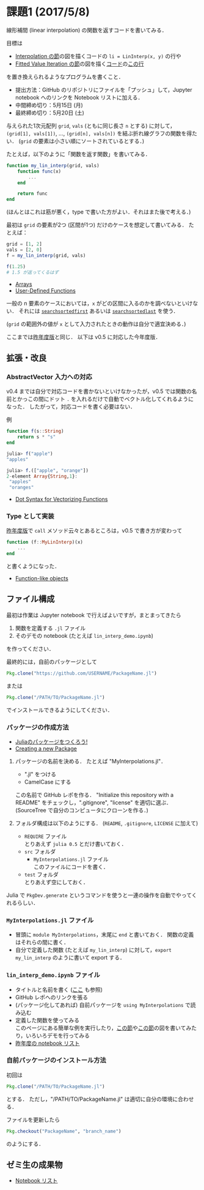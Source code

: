 # 課題1 (2017/5/8)
線形補間 (linear interpolation) の関数を返すコードを書いてみる．

目標は

* [Interpolation の節](https://lectures.quantecon.org/jl/julia_libraries.html#interpolation)の図を描くコードの `li = LinInterp(x, y)` の行や
* [Fitted Value Iteration の節](https://lectures.quantecon.org/jl/optgrowth.html#fitted-value-iteration)の図を描く[コード](https://github.com/QuantEcon/QuantEcon.lectures.code/blob/master/optgrowth/linapprox.jl)の[この行](https://github.com/QuantEcon/QuantEcon.lectures.code/blob/master/optgrowth/linapprox.jl#L9)

を置き換えられるようなプログラムを書くこと．

* 提出方法：GitHub のリポジトリにファイルを「プッシュ」して，Jupyter notebook へのリンクを Notebook リストに加える．
* 中間締め切り：5月15日 (月)
* 最終締め切り：5月20日 (土)

与えられた1次元配列 `grid`, `vals` (ともに同じ長さ `n` とする) に対して，
`(grid[1], vals[1])`, ..., `(grid[n], vals[n])` を結ぶ折れ線グラフの関数を得たい．
(`grid` の要素は小さい順にソートされているとする．)

たとえば，以下のように「関数を返す関数」を書いてみる．

```julia
function my_lin_interp(grid, vals)
    function func(x)
        ...
    end

    return func
end
```

(ほんとはこれは筋が悪く，type で書いた方がよい．それはまた後で考える．)

最初は `grid` の要素が2つ (区間が1つ) だけのケースを想定して書いてみる．
たとえば：

```julia
grid = [1, 2]
vals = [2, 0]
f = my_lin_interp(grid, vals)

f(1.25)
# 1.5 が返ってくるはず
```

* [Arrays](https://lectures.quantecon.org/jl/julia_by_example.html#arrays)
* [User-Defined Functions](https://lectures.quantecon.org/jl/julia_by_example.html#user-defined-functions)

一般の n 要素のケースにおいては，`x` がどの区間に入るのかを調べないといけない．
それには
[`searchsortedfirst`](https://docs.julialang.org/en/stable/stdlib/sort/#Base.searchsortedfirst)
あるいは
[`searchsortedlast`](https://docs.julialang.org/en/stable/stdlib/sort/#Base.searchsortedlast)
を使う．

(`grid` の範囲外の値が `x` として入力されたときの動作は自分で適宜決める．)

ここまでは[昨年度版](https://github.com/OyamaZemi/exercises2016/tree/master/ex01)と同じ．
以下は v0.5 に対応した今年度版．


## 拡張・改良

### AbstractVector 入力への対応

v0.4 までは自分で対応コードを書かないといけなかったが，v0.5 では関数の名前とかっこの間にドット `.` を入れるだけで自動でベクトル化してくれるようになった．
したがって，対応コードを書く必要はない．

例

```jl
function f(s::String)
    return s * "s"
end
```

```jl
julia> f("apple")
"apples"

julia> f.(["apple", "orange"])
2-element Array{String,1}:
 "apples" 
 "oranges"
```

* [Dot Syntax for Vectorizing Functions](https://docs.julialang.org/en/stable/manual/functions/#dot-syntax-for-vectorizing-functions)

### Type として実装

[昨年度版](https://github.com/OyamaZemi/exercises2016/tree/master/ex01#type-として実装)で
`call` メソッド云々とあるところは，v0.5 で書き方が変わって

```jl
function (f::MyLinInterp)(x)
    ...
end
```

と書くようになった．

* [Function-like objects](https://docs.julialang.org/en/stable/manual/methods/#function-like-objects)


## ファイル構成

最初は作業は Jupyter notebook で行えばよいですが，まとまってきたら

1. 関数を定義する `.jl` ファイル
2. そのデモの notebook (たとえば `lin_interp_demo.ipynb`)

を作ってください．

最終的には，自前のパッケージとして

```jl
Pkg.clone("https://github.com/USERNAME/PackageName.jl")
```

または

```jl
Pkg.clone("/PATH/TO/PackageName.jl")
```

でインストールできるようにしてください．

### パッケージの作成方法

* [Juliaのパッケージをつくろう!](https://www.slideshare.net/KentaSato/julia-36649709)
* [Creating a new Package](https://docs.julialang.org/en/stable/manual/packages/#creating-a-new-package)

1. パッケージの名前を決める．
   たとえば "MyInterpolations.jl"．

   * ".jl" をつける
   * CamelCase にする

   この名前で GitHub レポを作る．
   "Initialize this repository with a README" をチェックし，".gitignore", "license" を適切に選ぶ．
   (SourceTree で自分のコンピュータにクローンを作る．)

2. フォルダ構成は以下のようにする．
   (`README`, `.gitignore`, `LICENSE` に加えて)

   * `REQUIRE` ファイル  
     とりあえず `julia 0.5` とだけ書いておく．
   * `src` フォルダ
     * `MyInterpolations.jl` ファイル  
       このファイルにコードを書く．
   * `test` フォルダ  
     とりあえず空にしておく．

Julia で `PkgDev.generate` というコマンドを使うと一連の操作を自動でやってくれるらしい．

### `MyInterpolations.jl` ファイル

* 冒頭に `module MyInterpolations`，末尾に `end` と書いておく．
  関数の定義はそれらの間に書く．
* 自分で定義した関数 (たとえば `my_lin_interp`) に対して，`export my_lin_interp` のように書いて export する．

### `lin_interp_demo.ipynb` ファイル

* タイトルと名前を書く ([ここ](https://lectures.quantecon.org/jl/getting_started.html#other-content) も参照)
* GitHub レポへのリンクを張る
* (パッケージ化してあれば) 自前パッケージを `using MyInterpolations` で読み込む
* 定義した関数を使ってみる  
  このページにある簡単な例を実行したり，[この節](https://lectures.quantecon.org/jl/julia_libraries.html#interpolation)や[この節](https://lectures.quantecon.org/jl/optgrowth.html#fitted-value-iteration)の図を書いてみたり，いろいろデモを行ってみる
* [昨年度の notebook リスト](https://github.com/OyamaZemi/exercises2016/blob/master/ex01/notebooks.md)

### 自前パッケージのインストール方法

初回は

```jl
Pkg.clone("/PATH/TO/PackageName.jl")
```

とする．
ただし，"/PATH/TO/PackageName.jl" は適切に自分の環境に合わせる．

ファイルを更新したら

```jl
Pkg.checkout("PackageName", "branch_name")
```

のようにする．


## ゼミ生の成果物

* [Notebook リスト](notebooks.md)

